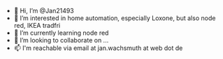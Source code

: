 - 👋 Hi, I’m @Jan21493
- 👀 I’m interested in home automation, especially Loxone, but also node red, IKEA tradfri
- 🌱 I’m currently learning node red
- 💞️ I’m looking to collaborate on ...
- 📫 I'm reachable via email at jan.wachsmuth at web dot de

<!---
Jan21493/Jan21493 is a ✨ special ✨ repository because its `README.md` (this file) appears on your GitHub profile.
You can click the Preview link to take a look at your changes.
--->
